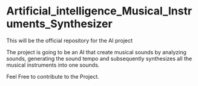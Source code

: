 # Artificial_intelligence_Musical_Instruments_Synthesizer
This will be the official repository for the AI project

The project is going to be an AI that create musical sounds by analyzing sounds, generating the sound tempo and subsequently synthesizes all the musical instruments into one sounds.

Feel Free to contribute to the Project.

